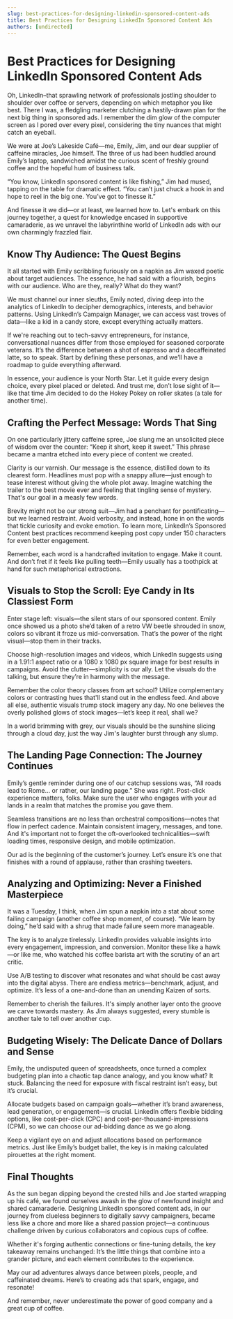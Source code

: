 ```yaml
---
slug: best-practices-for-designing-linkedin-sponsored-content-ads
title: Best Practices for Designing LinkedIn Sponsored Content Ads
authors: [undirected]
---
```



# Best Practices for Designing LinkedIn Sponsored Content Ads

Oh, LinkedIn–that sprawling network of professionals jostling shoulder to shoulder over coffee or servers, depending on which metaphor you like best. There I was, a fledgling marketer clutching a hastily-drawn plan for the next big thing in sponsored ads. I remember the dim glow of the computer screen as I pored over every pixel, considering the tiny nuances that might catch an eyeball.

We were at Joe’s Lakeside Café—me, Emily, Jim, and our dear supplier of caffeine miracles, Joe himself. The three of us had been huddled around Emily’s laptop, sandwiched amidst the curious scent of freshly ground coffee and the hopeful hum of business talk.

“You know, LinkedIn sponsored content is like fishing,” Jim had mused, tapping on the table for dramatic effect. “You can’t just chuck a hook in and hope to reel in the big one. You’ve got to finesse it.”

And finesse it we did—or at least, we learned how to. Let's embark on this journey together, a quest for knowledge encased in supportive camaraderie, as we unravel the labyrinthine world of LinkedIn ads with our own charmingly frazzled flair.

## Know Thy Audience: The Quest Begins

It all started with Emily scribbling furiously on a napkin as Jim waxed poetic about target audiences. The essence, he had said with a flourish, begins with our audience. Who are they, really? What do they want?

We must channel our inner sleuths, Emily noted, diving deep into the analytics of LinkedIn to decipher demographics, interests, and behavior patterns. Using LinkedIn’s Campaign Manager, we can access vast troves of data—like a kid in a candy store, except everything actually matters.

If we're reaching out to tech-savvy entrepreneurs, for instance, conversational nuances differ from those employed for seasoned corporate veterans. It’s the difference between a shot of espresso and a decaffeinated latte, so to speak. Start by defining these personas, and we’ll have a roadmap to guide everything afterward.

In essence, your audience is your North Star. Let it guide every design choice, every pixel placed or deleted. And trust me, don’t lose sight of it—like that time Jim decided to do the Hokey Pokey on roller skates (a tale for another time).

## Crafting the Perfect Message: Words That Sing

On one particularly jittery caffeine spree, Joe slung me an unsolicited piece of wisdom over the counter: “Keep it short, keep it sweet.” This phrase became a mantra etched into every piece of content we created.

Clarity is our varnish. Our message is the essence, distilled down to its clearest form. Headlines must pop with a snappy allure—just enough to tease interest without giving the whole plot away. Imagine watching the trailer to the best movie ever and feeling that tingling sense of mystery. That's our goal in a measly few words.

Brevity might not be our strong suit—Jim had a penchant for pontificating—but we learned restraint. Avoid verbosity, and instead, hone in on the words that tickle curiosity and evoke emotion. To learn more, LinkedIn’s Sponsored Content best practices recommend keeping post copy under 150 characters for even better engagement. 

Remember, each word is a handcrafted invitation to engage. Make it count. And don’t fret if it feels like pulling teeth—Emily usually has a toothpick at hand for such metaphorical extractions.

## Visuals to Stop the Scroll: Eye Candy in Its Classiest Form

Enter stage left: visuals—the silent stars of our sponsored content. Emily once showed us a photo she’d taken of a retro VW beetle shrouded in snow, colors so vibrant it froze us mid-conversation. That’s the power of the right visual—stop them in their tracks.

Choose high-resolution images and videos, which LinkedIn suggests using in a 1.91:1 aspect ratio or a 1080 x 1080 px square image for best results in campaigns. Avoid the clutter—simplicity is our ally. Let the visuals do the talking, but ensure they’re in harmony with the message.

Remember the color theory classes from art school? Utilize complementary colors or contrasting hues that'll stand out in the endless feed. And above all else, authentic visuals trump stock imagery any day. No one believes the overly polished glows of stock images—let’s keep it real, shall we?

In a world brimming with grey, our visuals should be the sunshine slicing through a cloud day, just the way Jim's laughter burst through any slump.

## The Landing Page Connection: The Journey Continues

Emily’s gentle reminder during one of our catchup sessions was, “All roads lead to Rome… or rather, our landing page.” She was right. Post-click experience matters, folks. Make sure the user who engages with your ad lands in a realm that matches the promise you gave them.

Seamless transitions are no less than orchestral compositions—notes that flow in perfect cadence. Maintain consistent imagery, messages, and tone. And it's important not to forget the oft-overlooked technicalities—swift loading times, responsive design, and mobile optimization.

Our ad is the beginning of the customer’s journey. Let’s ensure it’s one that finishes with a round of applause, rather than crashing tweeters.

## Analyzing and Optimizing: Never a Finished Masterpiece

It was a Tuesday, I think, when Jim spun a napkin into a stat about some failing campaign (another coffee shop moment, of course). “We learn by doing,” he’d said with a shrug that made failure seem more manageable.

The key is to analyze tirelessly. LinkedIn provides valuable insights into every engagement, impression, and conversion. Monitor these like a hawk—or like me, who watched his coffee barista art with the scrutiny of an art critic. 

Use A/B testing to discover what resonates and what should be cast away into the digital abyss. There are endless metrics—benchmark, adjust, and optimize. It’s less of a one-and-done than an unending Kaizen of sorts.

Remember to cherish the failures. It's simply another layer onto the groove we carve towards mastery. As Jim always suggested, every stumble is another tale to tell over another cup.

## Budgeting Wisely: The Delicate Dance of Dollars and Sense

Emily, the undisputed queen of spreadsheets, once turned a complex budgeting plan into a chaotic tap dance analogy, and you know what? It stuck. Balancing the need for exposure with fiscal restraint isn’t easy, but it’s crucial.

Allocate budgets based on campaign goals—whether it’s brand awareness, lead generation, or engagement—is crucial. LinkedIn offers flexible bidding options, like cost-per-click (CPC) and cost-per-thousand-impressions (CPM), so we can choose our ad-bidding dance as we go along.

Keep a vigilant eye on and adjust allocations based on performance metrics. Just like Emily’s budget ballet, the key is in making calculated pirouettes at the right moment.

## Final Thoughts

As the sun began dipping beyond the crested hills and Joe started wrapping up his café, we found ourselves awash in the glow of newfound insight and shared camaraderie. Designing LinkedIn sponsored content ads, in our journey from clueless beginners to digitally savvy campaigners, became less like a chore and more like a shared passion project—a continuous challenge driven by curious collaborators and copious cups of coffee.

Whether it's forging authentic connections or fine-tuning details, the key takeaway remains unchanged: It’s the little things that combine into a grander picture, and each element contributes to the experience.

May our ad adventures always dance between pixels, people, and caffeinated dreams. Here’s to creating ads that spark, engage, and resonate!

And remember, never underestimate the power of good company and a great cup of coffee.